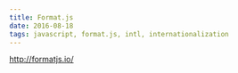 ```yaml
---
title: Format.js
date: 2016-08-18
tags: javascript, format.js, intl, internationalization
---
```


<http://formatjs.io/>
